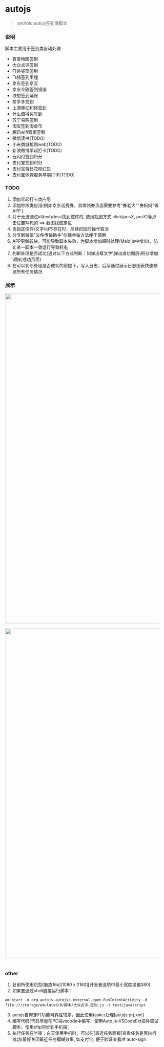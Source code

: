 # autojs
> android autojs签到类脚本


### 说明
脚本主要用于签到类自动处理

* 百度地图签到
* 大众点评签到
* 叮咚买菜签到
* 飞猪签到里程
* 京东签到京豆
* 京东金融签到钢镚
* 联想签到延保
* 拼多多签到
* 上海移动和你签到
* 什么值得买签到
* 苏宁易购签到
* 淘宝签到淘金币
* 腾讯wifi管家签到
* 微信读书(TODO)
* 小米商城抢购web(TODO)
* 新浪微博早起打卡(TODO)
* 云闪付签到积分
* 支付宝签到积分
* 支付宝每日花呗红包
* 支付宝体育服务早期打卡(TODO)




### TODO
1. 添加早起打卡类应用
2. 添加秒杀类应用(例如京东话费券，具体领券页面需要参考"券老大""券妈妈"等APP )
3. 对于无法通过id\text\desc找到控件的, 使用找图方式  click(posX, posY)等点击位置写死的 ==> 截图找图定位
4. 当指定控件\文字\id不存在时，后续的延时操作取消
5. 分享到微信"文件传输助手"创建单独方法便于调用
6. APP更新较快，可能导致脚本失效，为脚本增加超时处理(Maid.js中增加)，防止某一脚本一致运行导致耗电
7. 判断处理是否成功(通过以下方式判断：如弹出框文字\弹出成功图层\积分增加\跳转成功页面)
8. 在可以判断处理是否成功的前提下，写入日志，后续通过展示日志图表快速预览所有任务情况



### 展示
<div align=center><img height="1080" width="540" src="https://github.com/bjc5233/autojs/raw/master/resources/demo1.png"/></div>
<br>
<div align=center><img height="1080" width="540" src="https://github.com/bjc5233/autojs/raw/master/resources/demo2.png"/></div>
<br>




### other
1. 目前所使用机型[魅族16x][1080 x 2160][开发者选项中最小宽度设值380]
2. 如果要通过shell直接运行脚本：
```
am start -n org.autojs.autojs/.external.open.RunIntentActivity -d file:///storage/emulated/0/脚本/大众点评-签到.js -t text/javascript
```
3. autojs自带定时功能可靠性较差，因此使用tasker处理[autojs.prj.xml]
4. 编写代码[代码尽量在PC端vscode中编写，使用Auto.js-VSCodeExt插件调试脚本，使用xftp同步到手机端]
5. 执行任务在半夜；白天使用手机时，可以在[最近任务面板]查看任务是否执行成功(最好关闭最近任务模糊效果, 如支付宝, 便于验证查看)#   a u t o - s i g n  
 